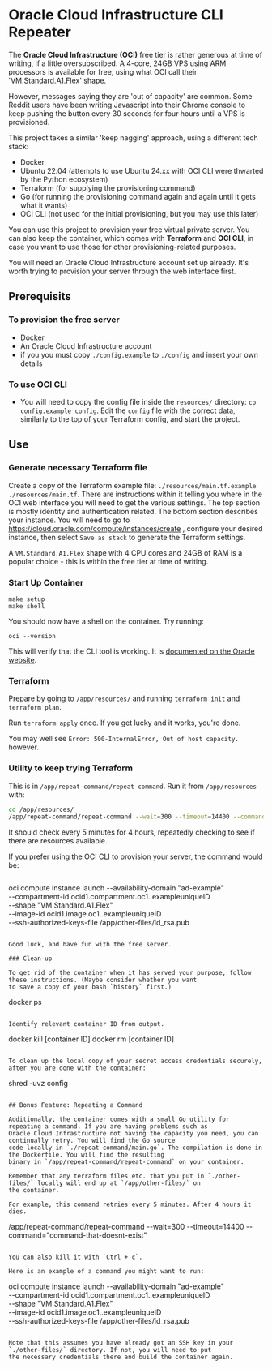 # Oracle Cloud Infrastructure CLI Repeater

The **Oracle Cloud Infrastructure (OCI)** free tier is rather generous at time of writing, if a little oversubscribed. A
4-core, 24GB VPS using ARM processors is available for free, using what OCI call their 'VM.Standard.A1.Flex' shape.

However, messages saying they are 'out of capacity' are common. Some Reddit users have been writing Javascript into
their Chrome console to keep pushing the button every 30 seconds for four hours until a VPS is provisioned.

This project takes a similar 'keep nagging' approach, using a different tech stack:
- Docker
- Ubuntu 22.04 (attempts to use Ubuntu 24.xx with OCI CLI were thwarted by the Python ecosystem)
- Terraform (for supplying the provisioning command)
- Go (for running the provisioning command again and again until it gets what it wants)
- OCI CLI (not used for the initial provisioning, but you may use this later)

You can use this project to provision your free virtual private server. You can also keep the container, which comes
with **Terraform** and **OCI CLI**, in case you want to use those for other provisioning-related purposes.

You will need an Oracle Cloud Infrastructure account set up already. It's worth trying to provision your server through
the web interface first.

## Prerequisits

### To provision the free server
- Docker
- An Oracle Cloud Infrastructure account
- if you you must copy `./config.example` to `./config` and insert your own details
### To use OCI CLI
- You will need to copy the config file inside the `resources/` directory: `cp config.example config`. Edit the `config`
  file with the correct data, similarly to the top of your Terraform config, and start the project.

## Use

### Generate necessary Terraform file

Create a copy of the Terraform example file: `./resources/main.tf.example ./resources/main.tf`. There are instructions
within it telling you where in the OCI web interface you will need to get the various settings. The top section is
mostly identity and authentication related. The bottom section describes your instance. You will need to go to
https://cloud.oracle.com/compute/instances/create , configure your desired instance, then select `Save as stack` to
generate the Terraform settings.

A `VM.Standard.A1.Flex` shape with 4 CPU cores and 24GB of RAM is a popular choice - this is within the free tier at
time of writing.

### Start Up Container

```
make setup
make shell
```

You should now have a shell on the container. Try running:

```
oci --version
```

This will verify that the CLI tool is working. It is [documented on the Oracle
website](https://docs.oracle.com/en-us/iaas/Content/API/Concepts/cliconcepts.htm).


### Terraform

Prepare by going to `/app/resources/` and running `terraform init` and `terraform plan`.

Run `terraform apply` once. If you get lucky and it works, you're done.

You may well see `Error: 500-InternalError, Out of host capacity.` however.


### Utility to keep trying Terraform

This is in `/app/repeat-command/repeat-command`. Run it from `/app/resources` with:

```sh
cd /app/resources/
/app/repeat-command/repeat-command --wait=300 --timeout=14400 --command="terraform apply -auto-approve"
```

It should check every 5 minutes for 4 hours, repeatedly checking to see if there are resources available.

If you prefer using the OCI CLI to provision your server, the command would be:

```sh
```
oci compute instance launch --availability-domain "ad-example" \
    --compartment-id ocid1.compartment.oc1..exampleuniqueID \
    --shape "VM.Standard.A1.Flex" \
    --image-id ocid1.image.oc1..exampleuniqueID \
    --ssh-authorized-keys-file /app/other-files/id_rsa.pub
```

Good luck, and have fun with the free server.

### Clean-up

To get rid of the container when it has served your purpose, follow these instructions. (Maybe consider whether you want
to save a copy of your bash `history` first.)

```
docker ps
```

Identify relevant container ID from output.

```
docker kill [container ID]
docker rm [container ID]
```

To clean up the local copy of your secret access credentials securely, after you are done with the container:

```
shred -uvz config
```

## Bonus Feature: Repeating a Command

Additionally, the container comes with a small Go utility for repeating a command. If you are having problems such as
Oracle Cloud Infrastructure not having the capacity you need, you can continually retry. You will find the Go source
code locally in `./repeat-command/main.go`. The compilation is done in the Dockerfile. You will find the resulting
binary in `/app/repeat-command/repeat-command` on your container.

Remember that any terraform files etc. that you put in `./other-files/` locally will end up at `/app/other-files/` on
the container.

For example, this command retries every 5 minutes. After 4 hours it dies.

```
/app/repeat-command/repeat-command --wait=300 --timeout=14400 --command="command-that-doesnt-exist"
```

You can also kill it with `Ctrl + c`.

Here is an example of a command you might want to run:

```
oci compute instance launch --availability-domain "ad-example" \
    --compartment-id ocid1.compartment.oc1..exampleuniqueID \
    --shape "VM.Standard.A1.Flex" \
    --image-id ocid1.image.oc1..exampleuniqueID \
    --ssh-authorized-keys-file /app/other-files/id_rsa.pub
```

Note that this assumes you have already got an SSH key in your `./other-files/` directory. If not, you will need to put
the necessary credentials there and build the container again.
